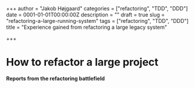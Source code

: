 +++
author = "Jakob Højgaard"
categories = ["refactoring", "TDD", "DDD"]
date = 0001-01-01T00:00:00Z
description = ""
draft = true
slug = "refactoring-a-large-running-system"
tags = ["refactoring", "TDD", "DDD"]
title = "Experience gained from refactoring a large legacy system"

+++

# How to refactor a large project

**Reports from the refactoring battlefield**




